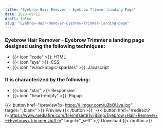 ```yaml
---
title: "Eyebrow Hair Remover - Eyebrow Trimmer Landing Page"
date: 2023-09-11
draft: false
slug: "Eyebrow-Hair-Remover-Eyebrow-Trimmer-landing-page"
---
```

### __Eyebrow Hair Remover - Eyebrow Trimmer__ a __landing page__ designed using the following techniques:
- {{< icon "code" >}}: HTML
- {{< icon "eye" >}}: CSS
- {{< icon "wand-magic-sparkles" >}}: Javascript  

### It is characterized by the following:
- {{< icon "star" >}}: Responsive
- {{< icon "heart-empty" >}}:  Popup

<!--adsense-->

{{< button href="/preview?p=https://i.imgur.com/u3bOUva.jpg" target="_blank" >}}
Preview
{{< /button >}} &nbsp; {{< button href="/redirect?r=https://www.mediafire.com/file/mfsiet91vlj83np/Eyebrow+Hair+Remover+-+Eyebrow+Trimmer.zip/file" target="_self" >}}
Download
{{< /button >}}